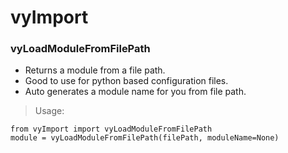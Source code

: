 # vyImport

### vyLoadModuleFromFilePath
* Returns a module from a file path. 
* Good to use for python based configuration files.
* Auto generates a module name for you from file path.

> Usage:  
```
from vyImport import vyLoadModuleFromFilePath  
module = vyLoadModuleFromFilePath(filePath, moduleName=None)  
```

